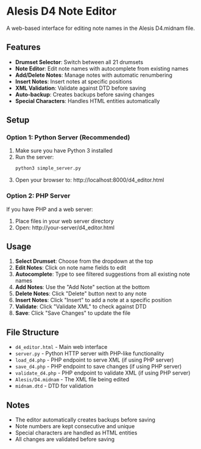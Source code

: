 # Alesis D4 Note Editor

A web-based interface for editing note names in the Alesis D4.midnam file.

## Features

- **Drumset Selector**: Switch between all 21 drumsets
- **Note Editor**: Edit note names with autocomplete from existing names
- **Add/Delete Notes**: Manage notes with automatic renumbering
- **Insert Notes**: Insert notes at specific positions
- **XML Validation**: Validate against DTD before saving
- **Auto-backup**: Creates backups before saving changes
- **Special Characters**: Handles HTML entities automatically

## Setup

### Option 1: Python Server (Recommended)

1. Make sure you have Python 3 installed
2. Run the server:
   ```bash
   python3 simple_server.py
   ```
3. Open your browser to: http://localhost:8000/d4_editor.html

### Option 2: PHP Server

If you have PHP and a web server:

1. Place files in your web server directory
2. Open: http://your-server/d4_editor.html

## Usage

1. **Select Drumset**: Choose from the dropdown at the top
2. **Edit Notes**: Click on note name fields to edit
3. **Autocomplete**: Type to see filtered suggestions from all existing note names
4. **Add Notes**: Use the "Add Note" section at the bottom
5. **Delete Notes**: Click "Delete" button next to any note
6. **Insert Notes**: Click "Insert" to add a note at a specific position
7. **Validate**: Click "Validate XML" to check against DTD
8. **Save**: Click "Save Changes" to update the file

## File Structure

- `d4_editor.html` - Main web interface
- `server.py` - Python HTTP server with PHP-like functionality
- `load_d4.php` - PHP endpoint to serve XML (if using PHP server)
- `save_d4.php` - PHP endpoint to save changes (if using PHP server)
- `validate_d4.php` - PHP endpoint to validate XML (if using PHP server)
- `Alesis/D4.midnam` - The XML file being edited
- `midnam.dtd` - DTD for validation

## Notes

- The editor automatically creates backups before saving
- Note numbers are kept consecutive and unique
- Special characters are handled as HTML entities
- All changes are validated before saving
